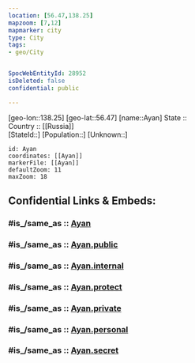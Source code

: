 ```yaml
---
location: [56.47,138.25] 
mapzoom: [7,12] 
mapmarker: city 
type: City
tags:
- geo/City


SpocWebEntityId: 28952
isDeleted: false
confidential: public

---
```

[geo-lon::138.25] 
[geo-lat::56.47] 
[name::Ayan] 
State ::  
Country :: [[Russia]]  
[StateId::] 
[Population::] 
[Unknown::] 


```leaflet
id: Ayan
coordinates: [[Ayan]] 
markerFile: [[Ayan]] 
defaultZoom: 11 
maxZoom: 18
```


## Confidential Links & Embeds: 

### #is_/same_as :: [Ayan](/_Standards/Earth/Continent/Asia/Asia~North/Asia~NorthEast/Khabarovsk_Krai/City/Ayan.md) 

### #is_/same_as :: [Ayan.public](/_public/Earth/Continent/Asia/Asia~North/Asia~NorthEast/Khabarovsk_Krai/City/Ayan.public.md) 

### #is_/same_as :: [Ayan.internal](/_internal/Earth/Continent/Asia/Asia~North/Asia~NorthEast/Khabarovsk_Krai/City/Ayan.internal.md) 

### #is_/same_as :: [Ayan.protect](/_protect/Earth/Continent/Asia/Asia~North/Asia~NorthEast/Khabarovsk_Krai/City/Ayan.protect.md) 

### #is_/same_as :: [Ayan.private](/_private/Earth/Continent/Asia/Asia~North/Asia~NorthEast/Khabarovsk_Krai/City/Ayan.private.md) 

### #is_/same_as :: [Ayan.personal](/_personal/Earth/Continent/Asia/Asia~North/Asia~NorthEast/Khabarovsk_Krai/City/Ayan.personal.md) 

### #is_/same_as :: [Ayan.secret](/_secret/Earth/Continent/Asia/Asia~North/Asia~NorthEast/Khabarovsk_Krai/City/Ayan.secret.md)


